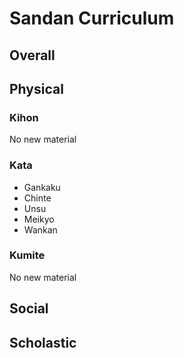 # Sandan Curriculum

## Overall

## Physical

### Kihon

No new material

### Kata

* Gankaku
* Chinte
* Unsu
* Meikyo
* Wankan

### Kumite

No new material

## Social

## Scholastic
